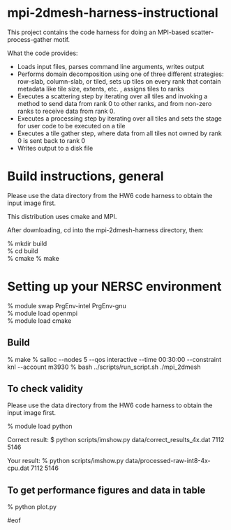 # mpi-2dmesh-harness-instructional

This project contains the code harness for doing an MPI-based scatter-process-gather
motif.

What the code provides:

- Loads input files, parses command line arguments, writes output
- Performs domain decomposition using one of three different strategies: row-slab, column-slab, or tiled, sets up tiles on every rank that contain metadata like tile size, extents, etc. , assigns tiles to ranks
- Executes a scattering step by iterating over all tiles and invoking a method to send
  data from rank 0 to other ranks, and from non-zero ranks to receive data from rank 0.
- Executes a processing step by iterating over all tiles and sets the stage for user code to be executed on a tile
- Executes a tile gather step, where data from all tiles not owned by rank 0 is sent back to rank 0
- Writes output to a disk file

# Build instructions, general

Please use the data directory from the HW6 code harness to obtain the input image first.

This distribution uses cmake and MPI.

After downloading, cd into the mpi-2dmesh-harness directory, then:

% mkdir build  
% cd build  
% cmake
% make

# Setting up your NERSC environment

% module swap PrgEnv-intel PrgEnv-gnu  
% module load openmpi  
% module load cmake

## Build

% make
% salloc --nodes 5 --qos interactive --time 00:30:00 --constraint knl --account m3930
% bash ../scripts/run_script.sh ./mpi_2dmesh

## To check validity

Please use the data directory from the HW6 code harness to obtain the input image first.

% module load python

Correct result:
$ python scripts/imshow.py data/correct_results_4x.dat 7112 5146

Your result:
% python scripts/imshow.py data/processed-raw-int8-4x-cpu.dat 7112 5146

## To get performance figures and data in table

% python plot.py

#eof
